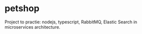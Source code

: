 # petshop
Project to practie: nodejs, typescript, RabbitMQ, Elastic Search in microservices architecture.
